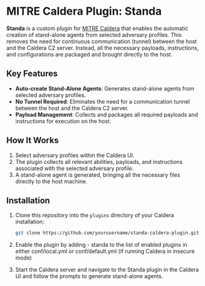 # MITRE Caldera Plugin: Standa

**Standa** is a custom plugin for [MITRE Caldera](https://github.com/mitre/caldera) that enables the automatic creation of stand-alone agents from selected adversary profiles. This removes the need for continuous communication (tunnel) between the host and the Caldera C2 server. Instead, all the necessary payloads, instructions, and configurations are packaged and brought directly to the host.

## Key Features

- **Auto-create Stand-Alone Agents**: Generates stand-alone agents from selected adversary profiles.
- **No Tunnel Required**: Eliminates the need for a communication tunnel between the host and the Caldera C2 server.
- **Payload Management**: Collects and packages all required payloads and instructions for execution on the host.

## How It Works

1. Select adversary profiles within the Caldera UI.
2. The plugin collects all relevant abilities, payloads, and instructions associated with the selected adversary profile.
3. A stand-alone agent is generated, bringing all the necessary files directly to the host machine.

## Installation

1. Clone this repository into the `plugins` directory of your Caldera installation:
   ```bash
   git clone https://github.com/yourusername/standa-caldera-plugin.git plugins/standa

2. Enable the plugin by adding - standa to the list of enabled plugins in either conf/local.yml or conf/default.yml (if running Caldera in insecure mode)

3. Start the Caldera server and navigate to the Standa plugin in the Caldera UI and follow the prompts to generate stand-alone agents.
